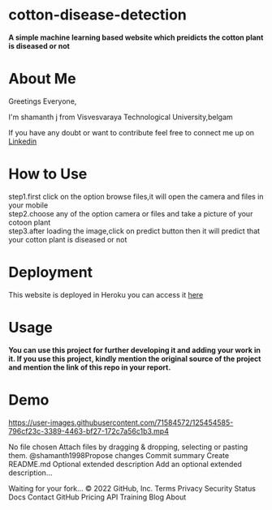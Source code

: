 
# cotton-disease-detection  

**A simple machine learning based website which preidicts the cotton plant is diseased or not**  


# About Me   

Greetings Everyone,    

I'm shamanth j from Visvesvaraya Technological University,belgam   

If you have any doubt or want to contribute feel free to connect  me up on [Linkedin](linkedin.com/in/shamanth-j-4865a820a)  


# How to Use    

step1.first click on the option browse files,it will open the camera and files in your mobile  
step2.choose any of the option camera or files and take a picture of your cotoon plant  
step3.after loading the image,click on predict button then it will predict that your cotton plant is diseased or not


# Deployment   

This website is deployed in Heroku you can access it [here](https://cotton-disease-prediction-1.herokuapp.com/)   

# Usage  
**You can use this project for further developing it and adding your work in it. If you use this project, kindly mention the original source of the project and mention the link of this repo in your report.**

# Demo  


https://user-images.githubusercontent.com/71584572/125454585-796cf23c-3389-4463-bf27-172c7a56c1b3.mp4

No file chosen
Attach files by dragging & dropping, selecting or pasting them.
@shamanth1998Propose changes
Commit summary
Create README.md
Optional extended description
Add an optional extended description…
  
 Waiting for your fork…
© 2022 GitHub, Inc.
Terms
Privacy
Security
Status
Docs
Contact GitHub
Pricing
API
Training
Blog
About
